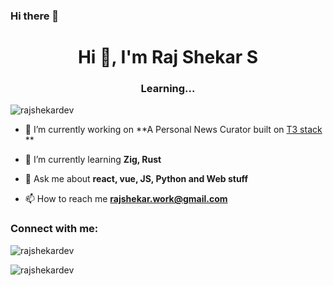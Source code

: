 ### Hi there 👋
<h1 align="center">Hi 👋, I'm Raj Shekar S</h1>
<h3 align="center">Learning...</h3>

<p align="left"> <img src="https://komarev.com/ghpvc/?username=rajshekardev&label=Profile%20views&color=0e75b6&style=flat" alt="rajshekardev" /> </p>

- 🔭 I’m currently working on **A Personal News Curator built on [T3 stack](https://t3.gg/) **

- 🌱 I’m currently learning **Zig, Rust**

- 💬 Ask me about **react, vue, JS, Python and Web stuff**

- 📫 How to reach me **rajshekar.work@gmail.com**

<h3 align="left">Connect with me:</h3>
<p align="left">
</p>

<p><img align="center" src="https://github-readme-stats.vercel.app/api/top-langs?username=rajshekardev&show_icons=true&locale=en&layout=compact" alt="rajshekardev" /></p>

<p><img align="center" src="https://github-readme-streak-stats.herokuapp.com/?user=rajshekardev&" alt="rajshekardev" /></p>
